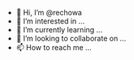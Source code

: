 - 👋 Hi, I’m @rechowa
- 👀 I’m interested in ...
- 🌱 I’m currently learning ...
- 💞️ I’m looking to collaborate on ...
- 📫 How to reach me ...

<!---
rechowa/rechowa is a ✨ special ✨ repository because its `README.md` (this file) appears on your GitHub profile.
You can click the Preview link to take a look at your changes.
--->
